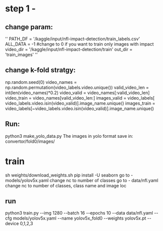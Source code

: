 
# step 1 -
## change param:
''
PATH_DF = '/kaggle/input/nfl-impact-detection/train_labels.csv'
ALL_DATA = -1 #change to 0 if you want to train only images with impact
video_dir = '/kaggle/input/nfl-impact-detection/train'
out_dir = 'train_images'
''
## change k-fold stratgy:
np.random.seed(0)
video_names = np.random.permutation(video_labels.video.unique())
valid_video_len = int(len(video_names)*0.2)
video_valid = video_names[:valid_video_len]
video_train = video_names[valid_video_len:]
images_valid = video_labels[ video_labels.video.isin(video_valid)].image_name.unique()
images_train = video_labels[~video_labels.video.isin(video_valid)].image_name.unique()

## Run:
python3 make_yolo_data.py
The images in yolo format save in: convertor/fold0/images/

# train
sh weights/download_weights.sh
pip install -U seaborn
go to - models/yolov5x.yaml change nc to number of classes
go to - data/nfl.yaml change nc to number of classes, class name and image loc

## run
python3 train.py --img 1280 --batch 16 --epochs 10 --data data/nfl.yaml --cfg models/yolov5x.yaml --name yolov5x_fold0 --weights yolov5x.pt --device 0,1,2,3



